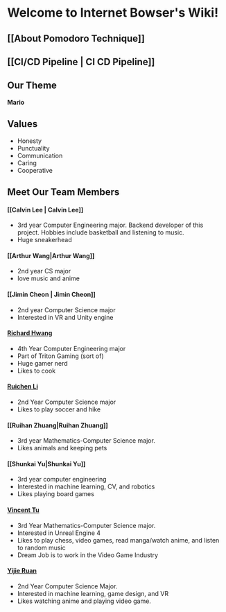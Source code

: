 # Welcome to Internet Bowser's Wiki!

## [[About Pomodoro Technique]]

## [[CI/CD Pipeline | CI CD Pipeline]]

## Our Theme 
**Mario**

## Values
- Honesty
- Punctuality
- Communication
- Caring
- Cooperative


## Meet Our Team Members

[comment]: <> (Everyone add a brief intro and link their page in the parentheses section part of the header)
#### [[Calvin Lee | Calvin Lee]]
- 3rd year Computer Engineering major. Backend developer of this project. Hobbies include basketball and listening to music. 
- Huge sneakerhead

#### [[Arthur Wang|Arthur Wang]]
* 2nd year CS major
* love music and anime

#### [[Jimin Cheon | Jimin Cheon]] 
- 2nd year Computer Science major 
- Interested in VR and Unity engine

#### [Richard Hwang](https://github.com/euh006/euh006.github.io/blob/main/index.md)
- 4th Year Computer Engineering major
- Part of Triton Gaming (sort of)
- Huge gamer nerd
- Likes to cook

#### [Ruichen Li](https://github.com/RLinter/rlinter.github.io)
- 2nd Year Computer Science major
- Likes to play soccer and hike

#### [[Ruihan Zhuang|Ruihan Zhuang]]
- 3rd year Mathematics-Computer Science major.
- Likes animals and keeping pets

#### [[Shunkai Yu|Shunkai Yu]]
- 3rd year computer engineering 
- Interested in machine learning, CV, and robotics
- Likes playing board games

#### [Vincent Tu](https://github.com/v2tu/v2tu.github.io)
- 3rd Year Mathematics-Computer Science major. 
- Interested in Unreal Engine 4
- Likes to play chess, video games, read manga/watch anime, and listen to random music
- Dream Job is to work in the Video Game Industry 

#### [Yijie Ruan](https://yijieruan.github.io/)
- 2nd Year Computer Science Major.
- Interested in machine learning, game design, and VR
- Likes watching anime and playing video game.
